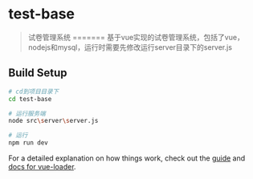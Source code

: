 # test-base


> 试卷管理系统
=======
> 基于vue实现的试卷管理系统，包括了vue，nodejs和mysql，运行时需要先修改运行server目录下的server.js


## Build Setup

``` bash
# cd到项目目录下
cd test-base

# 运行服务端
node src\server\server.js

# 运行
npm run dev

```

For a detailed explanation on how things work, check out the [guide](http://vuejs-templates.github.io/webpack/) and [docs for vue-loader](http://vuejs.github.io/vue-loader).
